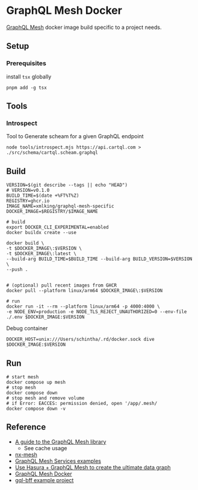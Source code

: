 # GraphQL Mesh Docker
[GraphQL Mesh](https://the-guild.dev/graphql/mesh)  docker image build specific to a project needs. 

## Setup
### Prerequisites

install `tsx` globally
```shell
pnpm add -g tsx
```

## Tools

### Introspect
Tool to Generate scheam for a given GraphQL endpoint
```shell
node tools/introspect.mjs https://api.cartql.com > ./src/schema/cartql.scheam.graphql
```

##  Build
```shell
VERSION=$(git describe --tags || echo "HEAD")
# VERSION=v0.1.0
BUILD_TIME=$(date +%FT%T%Z)
REGISTRY=ghcr.io
IMAGE_NAME=xmlking/graphql-mesh-specific
DOCKER_IMAGE=$REGISTRY/$IMAGE_NAME

# build
export DOCKER_CLI_EXPERIMENTAL=enabled
docker buildx create --use

docker build \
-t $DOCKER_IMAGE\:$VERSION \
-t $DOCKER_IMAGE\:latest \
--build-arg BUILD_TIME=$BUILD_TIME --build-arg BUILD_VERSION=$VERSION \
--push .


# (optional) pull recent images from GHCR
docker pull --platform linux/arm64 $DOCKER_IMAGE\:$VERSION

# run
docker run -it --rm --platform linux/arm64 -p 4000:4000 \
-e NODE_ENV=production -e NODE_TLS_REJECT_UNAUTHORIZED=0 --env-file ./.env $DOCKER_IMAGE:$VERSION
```

Debug container 
```shell
DOCKER_HOST=unix:///Users/schintha/.rd/docker.sock dive  $DOCKER_IMAGE:$VERSION
```

## Run
```shell
# start mesh
docker compose up mesh
# stop mesh
docker compose down
# stop mesh and remove volume
# if Error: EACCES: permission denied, open '/app/.mesh/
docker compose down -v
```


## Reference 

- [A guide to the GraphQL Mesh library](https://blog.logrocket.com/a-guide-to-the-graphql-mesh-library/)
  - See cache usage
- [nx-mesh](https://github.com/domjtalbot/nx-mesh/blob/main/libs/example/sdk/json-schema/fake-api/.meshrc.yml)
- [GraphQL Mesh Services examples](https://github.com/charlypoly/graphql-mesh-docs-first-gateway)
- [Use Hasura + GraphQL Mesh to create the ultimate data graph](https://hasura.io/blog/graphql-everywhere-use-hasura-graphql-mesh-to-create-the-ultimate-data-graph-uri-goldshtein/)
- [GraphQL Mesh Docker](https://github.com/onelittlenightmusic/graphql-mesh-docker)
- [gql-bff example project](https://github.com/osstotalsoft/atlas/tree/main/gql-bff)
